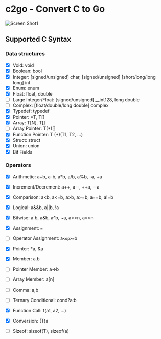 # c2go - Convert C to Go

![Screen Shot1](https://user-images.githubusercontent.com/396972/160951673-30ec62ae-2981-4cdf-a1ab-bc7fcb6f7475.png)

## Supported C Syntax

### Data structures

- [x] Void: void
- [x] Boolean: bool
- [x] Integer: [signed/unsigned] char, [signed/unsigned] [short/long/long long] int
- [x] Enum: enum
- [x] Float: float, double
- [ ] Large Integer/Float: [signed/unsigned] __int128, long double
- [ ] Complex: [float/double/long double] complex
- [x] Typedef: typedef
- [x] Pointer: *T, T[]
- [x] Array: T[N], T[]
- [ ] Array Pointer: T(*)[]
- [x] Function Pointer: T (*)(T1, T2, ...)
- [x] Struct: struct
- [x] Union: union
- [x] Bit Fields

### Operators

- [x] Arithmetic: a+b, a-b, a*b, a/b, a%b, -a, +a
- [x] Increment/Decrement: a++, a--, ++a, --a
- [x] Comparison: a<b, a<=b, a>b, a>=b, a==b, a!=b
- [x] Logical: a&&b, a||b, !a
- [x] Bitwise: a|b, a&b, a^b, ~a, a<<n, a>>n
- [x] Assignment: `=`
- [ ] Operator Assignment: a`<op>=`b
- [x] Pointer: *a, &a
- [x] Member: a.b
- [ ] Pointer Member: a->b
- [ ] Array Member: a[n]
- [ ] Comma: a,b
- [ ] Ternary Conditional: cond?a:b
- [x] Function Call: f(a1, a2, ...)
- [x] Conversion: (T)a
- [ ] Sizeof: sizeof(T), sizeof(a)

